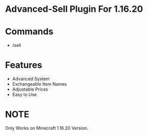# Advanced-Sell Plugin For 1.16.20

# Commands
- /sell

# Features
- Advanced System
- Exchangeable Item Names
- Adjustable Prices
- Easy to Use

# NOTE
Only Works on Minecraft 1.16.20 Version.
